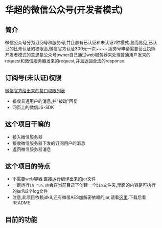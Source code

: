 # 华超的微信公众号(开发者模式)

## 简介
微信公众号分为订阅号和服务号,并且都有已认证和未认证2种模式.显而易见,已认证的比未认证的权限高,微信官方认证300元一次~~~~
服务号申请需要营业执照.
开发者模式的意思是公众号owner自己通过web服务器来处理普通用户发来的request和微信服务器发来的request,并且返回合法的response.

## 订阅号(未认证)权限
[微信官方给出来的接口权限列表](http://mp.weixin.qq.com/wiki/13/8d4957b72037e3308a0ca1b21f25ae8d.html)
- 接收普通用户的消息,并"被动"回复
- 网页上的微信JS-SDK

## 这个项目干嘛的
- 接入微信服务器
- 接收微信服务器下发的订阅用户的消息
- 返回微信服务器消息

## 这个项目的特点
- 不需要web容器,直接运行编译出来的jar文件
- 一键运行`sh run.sh`会在当前目录下创建一个`bin`文件夹,里面的内容是可执行的jar和2个log文件
- 注意,此项目依赖jdk8,还有微信AES加解密依赖的jar,请看[这里](http://www.oracle.com/technetwork/java/javase/downloads/jce8-download-2133166.html).下载后看README

## 目前的功能



